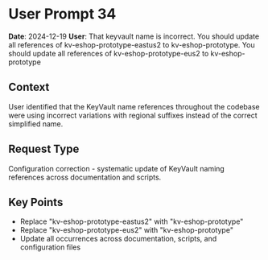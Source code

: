 # User Prompt 34

**Date**: 2024-12-19
**User**: That keyvault name is incorrect. You should update all references of kv-eshop-prototype-eastus2 to kv-eshop-prototype. You should update all references of kv-eshop-prototype-eus2 to kv-eshop-prototype

## Context
User identified that the KeyVault name references throughout the codebase were using incorrect variations with regional suffixes instead of the correct simplified name.

## Request Type
Configuration correction - systematic update of KeyVault naming references across documentation and scripts.

## Key Points
- Replace "kv-eshop-prototype-eastus2" with "kv-eshop-prototype"
- Replace "kv-eshop-prototype-eus2" with "kv-eshop-prototype"
- Update all occurrences across documentation, scripts, and configuration files